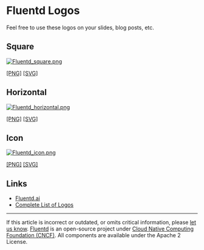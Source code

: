 # Fluentd Logos

Feel free to use these logos on your slides, blog posts, etc.


## Square

[![Fluentd_square.png](/images/logo/Fluentd_square.png)](/images/logo/Fluentd_square.png)

[\[PNG\]](/images/logo/Fluentd_square.png)
[\[SVG\]](/images/logo/Fluentd_square.svg)


## Horizontal

[![Fluentd_horizontal.png](/images/logo/Fluentd_horizontal.png)](/images/logo/Fluentd_horizontal.png)

[\[PNG\]](/images/logo/Fluentd_horizontal.png)
[\[SVG\]](/images/logo/Fluentd_horizontal.svg)


## Icon

[![Fluentd_icon.png](/images/logo/Fluentd_icon.png)](/images/logo/Fluentd_icon.png)

[\[PNG\]](/images/logo/Fluentd_icon.png)
[\[SVG\]](/images/logo/Fluentd_icon.svg)


## Links

-   [Fluentd.ai](/images/logo/Fluentd.ai)
-   [Complete List of Logos](https://github.com/fluent/fluentd-docs-gitbook/tree/1.0/images/logo)


------------------------------------------------------------------------

If this article is incorrect or outdated, or omits critical information, please
[let us know](https://github.com/fluent/fluentd-docs-gitbook/issues?state=open).
[Fluentd](http://www.fluentd.org/) is an open-source project under
[Cloud Native Computing Foundation (CNCF)](https://cncf.io/). All components are
available under the Apache 2 License.

